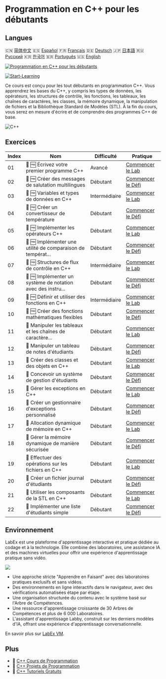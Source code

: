 # Programmation en C++ pour les débutants

## Langues

🇨🇳 [简体中文](README_zh.md) 🇪🇸 [Español](README_es.md) 🇫🇷 [Français](README_fr.md) 🇩🇪 [Deutsch](README_de.md) 🇯🇵 [日本語](README_ja.md) 🇷🇺 [Русский](README_ru.md) 🇰🇷 [한국어](README_ko.md) 🇧🇷 [Português](README_pt.md) 🇺🇸 [English](README.md) 

[![Programmation en C++ pour les débutants](https://cover-creator.labex.io/cpp-programming-for-beginners.png?lang=fr)](https://labex.io/fr/courses/cpp-programming-for-beginners)

[![Start-Learning](https://img.shields.io/badge/Start-Learning-whitesmoke?style=for-the-badge)](https://labex.io/fr/courses/cpp-programming-for-beginners)

Ce cours est conçu pour les tout débutants en programmation C++. Vous apprendrez les bases du C++, y compris les types de données, les opérateurs, les structures de contrôle, les fonctions, les tableaux, les chaînes de caractères, les classes, la mémoire dynamique, la manipulation de fichiers et la Bibliothèque Standard de Modèles (STL). À la fin du cours, vous serez en mesure d'écrire et de comprendre des programmes C++ de base.

![C++](https://img.shields.io/badge/C++-whitesmoke?style=for-the-badge&logo=c++)


## Exercices

|   Index | Nom                                                         | Difficulté    | Pratique                                                                                                                      |
|---------|-------------------------------------------------------------|---------------|-------------------------------------------------------------------------------------------------------------------------------|
|      01 | 📖 🆓 Écrivez votre premier programme C++                   | Avancé        | <a target='_blank' href='https://labex.io/fr/tutorials/cpp-write-your-first-c-program-446069'>Commencer le Lab</a>            |
|      02 | 🎯 🆓 Créer des messages de salutation multilingues         | Débutant      | <a target='_blank' href='https://labex.io/fr/tutorials/cpp-craft-multilingual-greeting-messages-446094'>Commencer le Défi</a> |
|      03 | 📖 🆓 Variables et types de données en C++                  | Intermédiaire | <a target='_blank' href='https://labex.io/fr/tutorials/cpp-variables-and-data-types-in-c-446078'>Commencer le Lab</a>         |
|      04 | 🎯 🆓 Créer un convertisseur de température                 | Débutant      | <a target='_blank' href='https://labex.io/fr/tutorials/c-create-a-temperature-converter-446144'>Commencer le Défi</a>         |
|      05 | 📖 🆓 Implémenter les opérateurs C++                        | Débutant      | <a target='_blank' href='https://labex.io/fr/tutorials/cpp-implement-c-operators-446084'>Commencer le Lab</a>                 |
|      06 | 🎯 🆓 Implémenter une utilité de comparaison de températ... | Débutant      | <a target='_blank' href='https://labex.io/fr/tutorials/implement-temperature-comparison-utility-446145'>Commencer le Défi</a> |
|      07 | 📖 🆓 Structures de flux de contrôle en C++                 | Intermédiaire | <a target='_blank' href='https://labex.io/fr/tutorials/cpp-control-flow-structures-in-c-446083'>Commencer le Lab</a>          |
|      08 | 🎯 🆓 Implémenter un système de notation avec des instru... | Débutant      | <a target='_blank' href='https://labex.io/fr/tutorials/c-implement-grading-system-with-if-else-446149'>Commencer le Défi</a>  |
|      09 | 📖 🆓 Définir et utiliser des fonctions en C++              | Intermédiaire | <a target='_blank' href='https://labex.io/fr/tutorials/cpp-define-and-use-functions-in-c-446080'>Commencer le Lab</a>         |
|      10 | 🎯 🆓 Créer des fonctions mathématiques flexibles           | Débutant      | <a target='_blank' href='https://labex.io/fr/tutorials/c-create-flexible-math-functions-446161'>Commencer le Défi</a>         |
|      11 | 📖  Manipuler les tableaux et les chaînes de caractère...   | Débutant      | <a target='_blank' href='https://labex.io/fr/tutorials/cpp-manipulate-arrays-and-strings-in-c-446085'>Commencer le Lab</a>    |
|      12 | 🎯  Manipuler un tableau de notes d'étudiants               | Débutant      | <a target='_blank' href='https://labex.io/fr/tutorials/c-manipulate-student-scores-array-446194'>Commencer le Défi</a>        |
|      13 | 📖  Créer des classes et des objets en C++                  | Débutant      | <a target='_blank' href='https://labex.io/fr/tutorials/cpp-create-classes-and-objects-in-c-446079'>Commencer le Lab</a>       |
|      14 | 🎯  Concevoir un système de gestion d'étudiants             | Débutant      | <a target='_blank' href='https://labex.io/fr/tutorials/cpp-design-a-student-management-system-446288'>Commencer le Défi</a>   |
|      15 | 📖  Gérer les exceptions en C++                             | Débutant      | <a target='_blank' href='https://labex.io/fr/tutorials/cpp-handle-exceptions-in-c-446082'>Commencer le Lab</a>                |
|      16 | 🎯  Créer un gestionnaire d'exceptions personnalisé         | Débutant      | <a target='_blank' href='https://labex.io/fr/tutorials/cpp-create-a-custom-exception-handler-446292'>Commencer le Défi</a>    |
|      17 | 📖  Allocation dynamique de mémoire en C++                  | Débutant      | <a target='_blank' href='https://labex.io/fr/tutorials/cpp-dynamic-memory-allocation-in-c-446081'>Commencer le Lab</a>        |
|      18 | 🎯  Gérer la mémoire dynamique de manière sécurisée         | Débutant      | <a target='_blank' href='https://labex.io/fr/tutorials/cpp-manage-dynamic-memory-safely-446299'>Commencer le Défi</a>         |
|      19 | 📖  Effectuer des opérations sur les fichiers en C++        | Débutant      | <a target='_blank' href='https://labex.io/fr/tutorials/cpp-perform-file-operations-in-c-446086'>Commencer le Lab</a>          |
|      20 | 🎯  Créer un fichier journal d'étudiants                    | Débutant      | <a target='_blank' href='https://labex.io/fr/tutorials/cpp-create-a-student-log-file-446297'>Commencer le Défi</a>            |
|      21 | 📖  Utiliser les composants de la STL en C++                | Débutant      | <a target='_blank' href='https://labex.io/fr/tutorials/cpp-use-stl-components-in-c-446087'>Commencer le Lab</a>               |
|      22 | 🎯  Implémenter une liste d'étudiants simple                | Débutant      | <a target='_blank' href='https://labex.io/fr/tutorials/cpp-implement-a-simple-student-roster-446298'>Commencer le Défi</a>    |

## Environnement

LabEx est une plateforme d'apprentissage interactive et pratique dédiée au codage et à la technologie. Elle combine des laboratoires, une assistance IA et des machines virtuelles pour offrir une expérience d'apprentissage pratique sans vidéo.

![](https://tutorial-screenshot.getvm.io/images/vm-1725247253.png)

- Une approche stricte "Apprendre en Faisant" avec des laboratoires pratiques exclusifs et sans vidéos.
- Des environnements en ligne interactifs dans le navigateur, avec des vérifications automatisées étape par étape.
- Une organisation structurée du contenu avec le système basé sur l'Arbre de Compétences.
- Une ressource d'apprentissage croissante de 30 Arbres de Compétences et plus de 6 000 Laboratoires.
- L'assistant d'apprentissage Labby, construit sur les derniers modèles d'IA, offrant une expérience d'apprentissage conversationnelle.

En savoir plus sur [LabEx VM](https://support.labex.io/using-labex/virtual-machine).

## Plus

- 🔗 [C++ Cours de Programmation](https://github.com/labex-labs/awesome-programming-courses)
- 🔗 [C++ Projets de Programmation](https://github.com/labex-labs/awesome-programming-projects)
- 🔗 [C++ Tutoriels Gratuits](https://github.com/labex-labs/cpp-free-tutorials)

